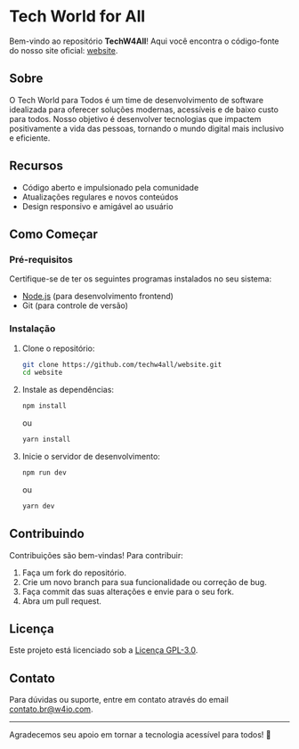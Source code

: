 # Tech World for All

Bem-vindo ao repositório **TechW4All**! Aqui você encontra o código-fonte do nosso site oficial:  [website](https://w4io.com).


## Sobre
O Tech World para Todos é um time de desenvolvimento de software idealizada para oferecer soluções modernas, acessíveis e de baixo custo para todos. Nosso objetivo é desenvolver tecnologias que impactem positivamente a vida das pessoas, tornando o mundo digital mais inclusivo e eficiente.


## Recursos
- Código aberto e impulsionado pela comunidade
- Atualizações regulares e novos conteúdos
- Design responsivo e amigável ao usuário


## Como Começar
### Pré-requisitos
Certifique-se de ter os seguintes programas instalados no seu sistema:
- [Node.js](https://nodejs.org/) (para desenvolvimento frontend)
- Git (para controle de versão)


### Instalação
1. Clone o repositório:
   ```sh
   git clone https://github.com/techw4all/website.git
   cd website
   ```
2. Instale as dependências:
   ```sh
   npm install
   ```
   ou
   ```sh
   yarn install
   ```
3. Inicie o servidor de desenvolvimento:
   ```sh
   npm run dev
   ```
   ou
   ```sh
   yarn dev
   ```


## Contribuindo
Contribuições são bem-vindas! Para contribuir:
1. Faça um fork do repositório.
2. Crie um novo branch para sua funcionalidade ou correção de bug.
3. Faça commit das suas alterações e envie para o seu fork.
4. Abra um pull request.


## Licença
Este projeto está licenciado sob a [Licença GPL-3.0](./LICENSE).


## Contato
Para dúvidas ou suporte, entre em contato através do email [contato.br@w4io.com](mailto:contato.br@w4io.com).


---
Agradecemos seu apoio em tornar a tecnologia acessível para todos! 🚀
